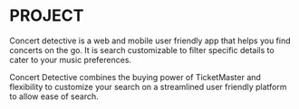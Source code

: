 # PROJECT

Concert detective is a web and mobile user friendly app that helps you find concerts on the go. It is search customizable to filter specific details to cater to your music preferences.

Concert Detective combines the buying power of TicketMaster and flexibility to customize your search on a streamlined user friendly platform to allow ease of search.
